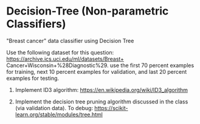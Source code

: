 # Decision-Tree (Non-parametric Classifiers)
"Breast cancer" data classifier using Decision Tree

Use the following dataset for this question: https://archive.ics.uci.edu/ml/datasets/Breast+
Cancer+Wisconsin+%28Diagnostic%29. 
use the first 70 percent examples for training, next 10 percent examples for validation, and last 20 percent examples for testing.


1. Implement ID3 algorithm: https://en.wikipedia.org/wiki/ID3_algorithm

2. Implement the decision tree pruning algorithm discussed in the class (via validation data).
   To debug: https://scikit-learn.org/stable/modules/tree.html
